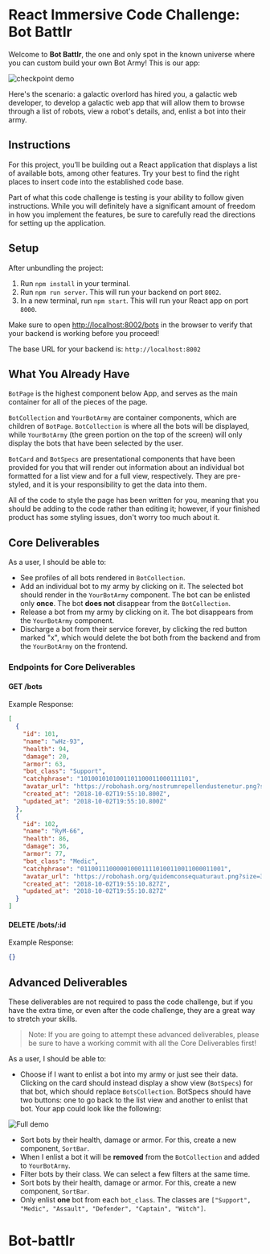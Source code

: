 # React Immersive Code Challenge: Bot Battlr

Welcome to **Bot Battlr**, the one and only spot in the known universe where you
can custom build your own Bot Army! This is our app:

![checkpoint demo](https://curriculum-content.s3.amazonaws.com/phase-2/phase-2-hooks-code-challenge-bot-battlr/checkpoint_demo.gif)

Here's the scenario: a galactic overlord has hired you, a galactic web
developer, to develop a galactic web app that will allow them to browse through
a list of robots, view a robot's details, and, enlist a bot into their army.

## Instructions

For this project, you’ll be building out a React application that displays a
list of available bots, among other features. Try your best to find the right
places to insert code into the established code base.

Part of what this code challenge is testing is your ability to follow given
instructions. While you will definitely have a significant amount of freedom in
how you implement the features, be sure to carefully read the directions for
setting up the application.

## Setup

After unbundling the project:

1. Run `npm install` in your terminal.
2. Run `npm run server`. This will run your backend on port `8002`.
3. In a new terminal, run `npm start`. This will run your React app on port `8000`.

Make sure to open [http://localhost:8002/bots](http://localhost:8002/bots) in
the browser to verify that your backend is working before you proceed!

The base URL for your backend is: `http://localhost:8002`

## What You Already Have

`BotPage` is the highest component below App, and serves as the main container
for all of the pieces of the page.

`BotCollection` and `YourBotArmy` are container components, which are children
of `BotPage`. `BotCollection` is where all the bots will be displayed, while
`YourBotArmy` (the green portion on the top of the screen) will only display the
bots that have been selected by the user.

`BotCard` and `BotSpecs` are presentational components that have been provided
for you that will render out information about an individual bot formatted for a
list view and for a full view, respectively. They are pre-styled, and it is your
responsibility to get the data into them.

All of the code to style the page has been written for you, meaning that you
should be adding to the code rather than editing it; however, if your finished
product has some styling issues, don't worry too much about it.

## Core Deliverables

As a user, I should be able to:

- See profiles of all bots rendered in `BotCollection`.
- Add an individual bot to my army by clicking on it. The selected bot should
  render in the `YourBotArmy` component. The bot can be enlisted only **once**.
  The bot **does not** disappear from the `BotCollection`.
- Release a bot from my army by clicking on it. The bot disappears from the
  `YourBotArmy` component.
- Discharge a bot from their service forever, by clicking the red button marked
  "x", which would delete the bot both from the backend and from the
  `YourBotArmy` on the frontend.

### Endpoints for Core Deliverables

#### GET /bots

Example Response:

```json
[
  {
    "id": 101,
    "name": "wHz-93",
    "health": 94,
    "damage": 20,
    "armor": 63,
    "bot_class": "Support",
    "catchphrase": "1010010101001101100011000111101",
    "avatar_url": "https://robohash.org/nostrumrepellendustenetur.png?size=300x300&set=set1",
    "created_at": "2018-10-02T19:55:10.800Z",
    "updated_at": "2018-10-02T19:55:10.800Z"
  },
  {
    "id": 102,
    "name": "RyM-66",
    "health": 86,
    "damage": 36,
    "armor": 77,
    "bot_class": "Medic",
    "catchphrase": "0110011100000100011110100110011000011001",
    "avatar_url": "https://robohash.org/quidemconsequaturaut.png?size=300x300&set=set1",
    "created_at": "2018-10-02T19:55:10.827Z",
    "updated_at": "2018-10-02T19:55:10.827Z"
  }
]
```

#### DELETE /bots/:id

Example Response:

```json
{}
```

## Advanced Deliverables

These deliverables are not required to pass the code challenge, but if you have
the extra time, or even after the code challenge, they are a great way to
stretch your skills.

> Note: If you are going to attempt these advanced deliverables, please be sure
> to have a working commit with all the Core Deliverables first!

As a user, I should be able to:

- Choose if I want to enlist a bot into my army or just see their data. Clicking
  on the card should instead display a show view (`BotSpecs`) for that bot,
  which should replace `BotsCollection`. BotSpecs should have two buttons: one
  to go back to the list view and another to enlist that bot. Your app could
  look like the following:

![Full demo](https://curriculum-content.s3.amazonaws.com/phase-2/phase-2-hooks-code-challenge-bot-battlr/full_demo.gif)

- Sort bots by their health, damage or armor. For this, create a new component,
  `SortBar`.
- When I enlist a bot it will be **removed** from the `BotCollection` and added
  to `YourBotArmy`.
- Filter bots by their class. We can select a few filters at the same time.
- Sort bots by their health, damage or armor. For this, create a new component,
  `SortBar`.
- Only enlist **one** bot from each `bot_class`. The classes are
  `["Support", "Medic", "Assault", "Defender", "Captain", "Witch"]`.
# Bot-battlr
